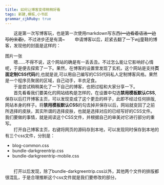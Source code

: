 ```yaml
---
title: 如何让博客变得稍稍好看
tags: 新建,模板,小书匠
grammar_cjkRuby: true
---
```

&emsp;&emsp;这是第一次写博客玩，也是第一次使用markdown写东西<del>(一边看着语法一边写的来着)</del>，不过进步还是有滴~
&emsp;&emsp;申请博客以后，赶紧去翻了一下wjj童鞋的博客，发现他的封面是这样的：
<div>图片一张</div>
&emsp;&emsp;嗯……不得不说，这个网站的确是有一丢丢丑。不过怎么能让它影响好心情呢，于是便去探索了一下。果然，在博客的设置里发现了玄机，这个网站是支持<b>页面定制CSS代码</b>的,也就是说,可以用自己编写的CSS代码私人定制博客风格。果然是一个程序员聚居的区域，自己动手，丰衣足食。<br/>
&emsp;&emsp;于是尝试稍稍美化了一下自己的博客，也把过程和大家分享一下。<br/>
&emsp;&emsp;首先看看我们要美化的网站结构是怎样的，在设置中勾选<b>禁用模板默认CSS</b>,保存以后打开博客主页，可以发现变成了这个更丑的样子，此即不经过任何排版,网站本身的样子。将<b>禁用模板默认CSS</b>的勾去掉并保存以后，网站就变回了之前所选择的皮肤，其实所谓的选择皮肤，也就是选择对应的已经写好的CSS文件。我们要做的事情，就是阅读这个CSS文件，并根据自己的审美对它进行部分的重写。<br/>
&emsp;&emsp;打开自己博客主页，右键将网页的源码存到本地，可以发现同时保存到本地的有三个css文件，分别是：<br/>

 - blog-common.css
 - bundle-darkgreentrip.css
 - bundle-darkgreentrip-mobile.css
 <br/>
 &emsp;&emsp;打开以后发现，除了bundle-darkgreentrip.css以外，其他两个文件的排版都很混乱，于是合理推断这个css文件就是我们要修改的部分。
 

